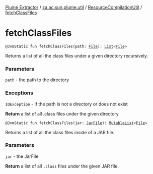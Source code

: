 [Plume Extractor](../../index.md) / [za.ac.sun.plume.util](../index.md) / [ResourceCompilationUtil](index.md) / [fetchClassFiles](./fetch-class-files.md)

# fetchClassFiles

`@JvmStatic fun fetchClassFiles(path: `[`File`](https://docs.oracle.com/javase/8/docs/api/java/io/File.html)`): `[`List`](https://kotlinlang.org/api/latest/jvm/stdlib/kotlin.collections/-list/index.html)`<`[`File`](https://docs.oracle.com/javase/8/docs/api/java/io/File.html)`>`

Returns a list of all the class files under a given directory recursively.

### Parameters

`path` - the path to the directory

### Exceptions

`IOException` - if the path is not a directory or does not exist

**Return**
a list of all .class files under the given directory

`@JvmStatic fun fetchClassFiles(jar: `[`JarFile`](https://docs.oracle.com/javase/8/docs/api/java/util/jar/JarFile.html)`): `[`MutableList`](https://kotlinlang.org/api/latest/jvm/stdlib/kotlin.collections/-mutable-list/index.html)`<`[`File`](https://docs.oracle.com/javase/8/docs/api/java/io/File.html)`>`

Returns a list of all the class files inside of a JAR file.

### Parameters

`jar` - the JarFile

**Return**
a list of all `.class` files under the given JAR file.

